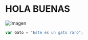 # HOLA BUENAS
![Imagen](https://octodex.github.com/images/yaktocat.png)
``` javascript
var Gato = "Este es un gato raro";
```
